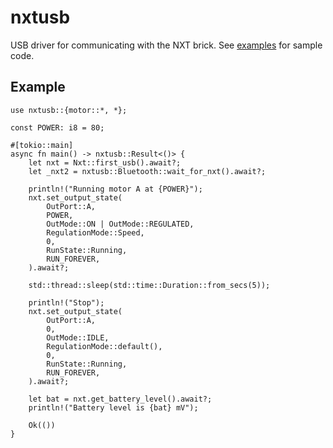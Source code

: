 # nxtusb

USB driver for communicating with the NXT brick. See [examples](https://github.com/bricks-rs/nxtusb/examples)
for sample code.

## Example
```rust,no_run
use nxtusb::{motor::*, *};

const POWER: i8 = 80;

#[tokio::main]
async fn main() -> nxtusb::Result<()> {
    let nxt = Nxt::first_usb().await?;
    let _nxt2 = nxtusb::Bluetooth::wait_for_nxt().await?;

    println!("Running motor A at {POWER}");
    nxt.set_output_state(
        OutPort::A,
        POWER,
        OutMode::ON | OutMode::REGULATED,
        RegulationMode::Speed,
        0,
        RunState::Running,
        RUN_FOREVER,
    ).await?;

    std::thread::sleep(std::time::Duration::from_secs(5));

    println!("Stop");
    nxt.set_output_state(
        OutPort::A,
        0,
        OutMode::IDLE,
        RegulationMode::default(),
        0,
        RunState::Running,
        RUN_FOREVER,
    ).await?;

    let bat = nxt.get_battery_level().await?;
    println!("Battery level is {bat} mV");

    Ok(())
}
```
